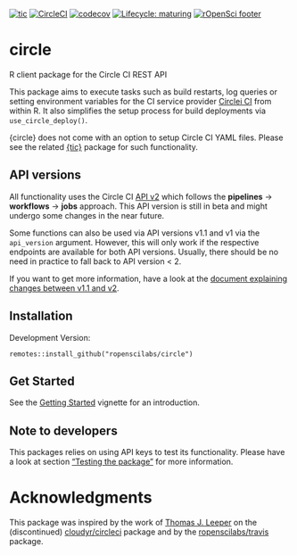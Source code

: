 
<!-- badges: start -->

[![tic](https://github.com/ropenscilabs/circle/workflows/tic/badge.svg?branch=master)](https://github.com/ropenscilabs/circle/actions)
[![CircleCI](https://img.shields.io/circleci/build/gh/ropenscilabs/circle/master?label=Linux&logo=circle&logoColor=green&style=flat-square)](https://circleci.com/gh/ropenscilabs/circle)
[![codecov](https://codecov.io/gh/ropenscilabs/circle/branch/master/graph/badge.svg)](https://codecov.io/gh/ropenscilabs/circle)
[![Lifecycle:
maturing](https://img.shields.io/badge/lifecycle-maturing-blue.svg)](https://www.tidyverse.org/lifecycle/#maturing)
[![rOpenSci
footer](http://ropensci.org/public_images/github_footer.png)](https://ropensci.org)
<!-- badges: end -->

circle
======

R client package for the Circle CI REST API

This package aims to execute tasks such as build restarts, log queries
or setting environment variables for the CI service provider [Circlei
CI](https://circleci.com/) from within R. It also simplifies the setup
process for build deployments via `use_circle_deploy()`.

{circle} does not come with an option to setup Circle CI YAML files.
Please see the related [{tic}](https://github.com/ropensci/tic) package
for such functionality.

API versions
------------

All functionality uses the Circle CI [API
v2](https://github.com/CircleCI-Public/api-preview-docs) which follows
the **pipelines** -&gt; **workflows** -&gt; **jobs** approach. This API
version is still in beta and might undergo some changes in the near
future.

Some functions can also be used via API versions v1.1 and v1 via the
`api_version` argument. However, this will only work if the respective
endpoints are available for both API versions. Usually, there should be
no need in practice to fall back to API version &lt; 2.

If you want to get more information, have a look at the [document
explaining changes between v1.1 and
v2](https://github.com/CircleCI-Public/api-preview-docs/blob/master/docs/api-changes.md#endpoints-likely-being-removed-in-api-v2-still-available-in-v11-for-now).

Installation
------------

Development Version:

    remotes::install_github("ropenscilabs/circle")

Get Started
-----------

See the [Getting
Started](https://ropenscilabs.github.io/circle/articles/circle.html)
vignette for an introduction.

Note to developers
------------------

This packages relies on using API keys to test its functionality. Please
have a look at section [“Testing the
package”](https://github.com/ropenscilabs/circle/blob/master/.github/CONTRIBUTING.md#testing-the-package)
for more information.

Acknowledgments
===============

This package was inspired by the work of [Thomas J.
Leeper](https://github.com/leeper) on the (discontinued)
[cloudyr/circleci](https://github.com/cloudyr/circleci) package and by
the [ropenscilabs/travis](https://github.com/ropenscilabs/travis)
package.
